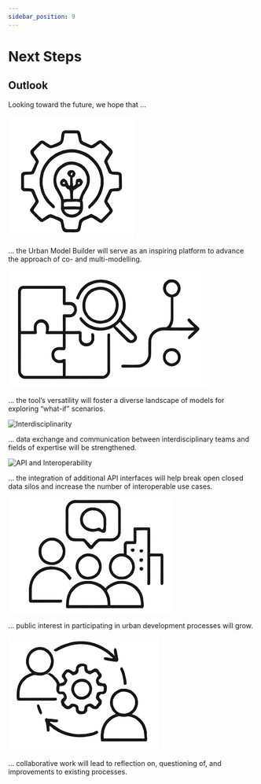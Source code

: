 ```yaml
---
sidebar_position: 9
---
```


# Next Steps

## Outlook
Looking toward the future, we hope that ...

![Co-Multimodelling](./img/Co-Multimodellierung.png)

... the Urban Model Builder will serve as an inspiring platform to advance the approach of co- and multi-modelling.

![Model Landscape and Exploration](./img/ModelllandschaftundExploration.png)

... the tool’s versatility will foster a diverse landscape of models for exploring “what-if” scenarios.

![Interdisciplinarity](./img/Interdisziplinarität.png)

... data exchange and communication between interdisciplinary teams and fields of expertise will be strengthened.

![API and Interoperability](./img/APIundInteroperabilität.png)

... the integration of additional API interfaces will help break open closed data silos and increase the number of interoperable use cases.

![Participation](./img/Partizipation.png)

... public interest in participating in urban development processes will grow.

![Collaborative Process Optimization](./img/KollaborativeProzessoptimierung.png)

... collaborative work will lead to reflection on, questioning of, and improvements to existing processes.
